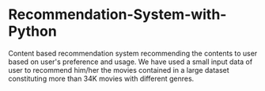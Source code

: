 # Recommendation-System-with-Python
Content based recommendation system recommending the contents to user based on user's preference and usage.
We have used a small input data of user to recommend him/her the movies contained in a large dataset constituting more than 34K movies with different genres.
